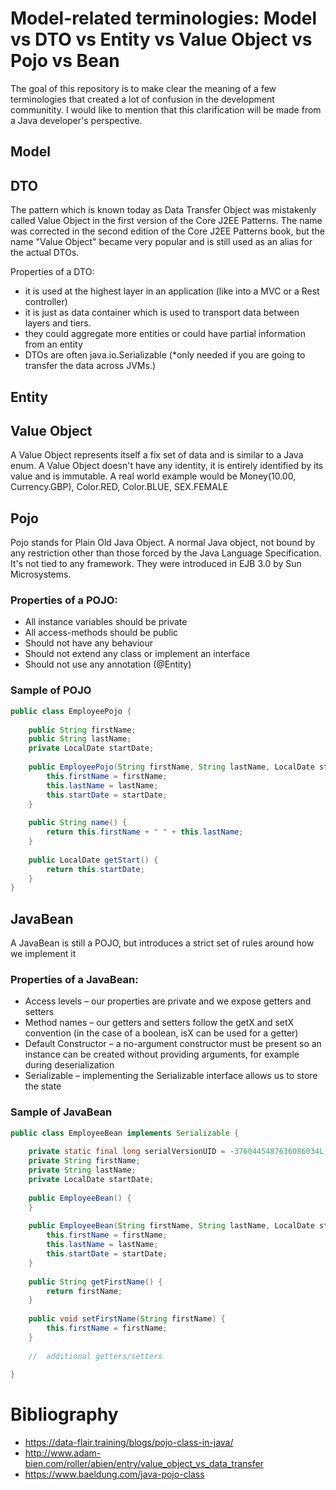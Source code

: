 # Model-related terminologies: Model vs DTO vs Entity vs Value Object vs Pojo vs Bean

The goal of this repository is to make clear the meaning of a few terminologies that created a lot of confusion in the development communitity. 
I would like to mention that this clarification will be made from a Java developer's perspective.

## Model

## DTO
The pattern which is known today as Data Transfer Object was mistakenly called Value Object in the first version of the Core J2EE Patterns. The name was corrected in the second edition of the Core J2EE Patterns book, but the name "Value Object" became very popular and is still used as an alias for the actual DTOs.

Properties of a DTO:
* it is used at the highest layer in an application (like into a MVC or a Rest controller)  
* it is just as data container which is used to transport data between layers and tiers.
* they could aggregate more entities or could have partial information from an entity
* DTOs are often java.io.Serializable (*only needed if you are going to transfer the data across JVMs.)

## Entity

## Value Object

A Value Object represents itself a fix set of data and is similar to a Java enum. A Value Object doesn't have any identity, it is entirely identified by its value and is immutable. A real world example would be Money(10.00, Currency.GBP), Color.RED, Color.BLUE, SEX.FEMALE 

## Pojo

Pojo stands for Plain Old Java Object. 
A normal Java object, not bound by any restriction other than those forced by the Java Language Specification. It's not tied to any framework. They were introduced in EJB 3.0 by Sun Microsystems.

### Properties of a POJO:
* All instance variables should be private
* All access-methods should be public
* Should not have any behaviour
* Should not extend any class or implement an interface
* Should not use any annotation (@Entity)

### Sample of POJO
```java
public class EmployeePojo {
 
    public String firstName;
    public String lastName;
    private LocalDate startDate;
 
    public EmployeePojo(String firstName, String lastName, LocalDate startDate) {
        this.firstName = firstName;
        this.lastName = lastName;
        this.startDate = startDate;
    }
 
    public String name() {
        return this.firstName + " " + this.lastName;
    }
 
    public LocalDate getStart() {
        return this.startDate;
    }
}
```

## JavaBean

A JavaBean is still a POJO, but introduces a strict set of rules around how we implement it

### Properties of a JavaBean:
* Access levels – our properties are private and we expose getters and setters
* Method names – our getters and setters follow the getX and setX convention (in the case of a boolean, isX can be used for a getter)
* Default Constructor – a no-argument constructor must be present so an instance can be created without providing arguments, for example during deserialization
* Serializable – implementing the Serializable interface allows us to store the state

### Sample of JavaBean
```java
public class EmployeeBean implements Serializable {
 
    private static final long serialVersionUID = -3760445487636086034L;
    private String firstName;
    private String lastName;
    private LocalDate startDate;
 
    public EmployeeBean() {
    }
 
    public EmployeeBean(String firstName, String lastName, LocalDate startDate) {
        this.firstName = firstName;
        this.lastName = lastName;
        this.startDate = startDate;
    }
 
    public String getFirstName() {
        return firstName;
    }
 
    public void setFirstName(String firstName) {
        this.firstName = firstName;
    }
 
    //  additional getters/setters
 
}
```

# Bibliography
* https://data-flair.training/blogs/pojo-class-in-java/
* http://www.adam-bien.com/roller/abien/entry/value_object_vs_data_transfer
* https://www.baeldung.com/java-pojo-class
